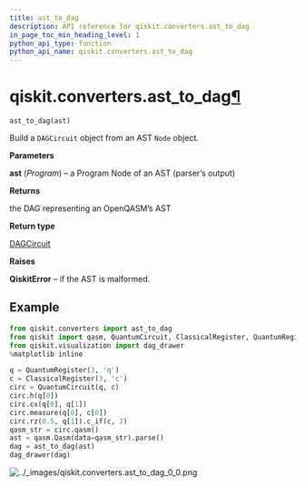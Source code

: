 ```yaml
---
title: ast_to_dag
description: API reference for qiskit.converters.ast_to_dag
in_page_toc_min_heading_level: 1
python_api_type: function
python_api_name: qiskit.converters.ast_to_dag
---
```


# qiskit.converters.ast\_to\_dag[¶](#qiskit-converters-ast-to-dag "Permalink to this headline")

<span id="qiskit.converters.ast_to_dag" />

`ast_to_dag(ast)`

Build a `DAGCircuit` object from an AST `Node` object.

**Parameters**

**ast** (*Program*) – a Program Node of an AST (parser’s output)

**Returns**

the DAG representing an OpenQASM’s AST

**Return type**

[DAGCircuit](qiskit.dagcircuit.DAGCircuit "qiskit.dagcircuit.DAGCircuit")

**Raises**

**QiskitError** – if the AST is malformed.

## Example

```python
from qiskit.converters import ast_to_dag
from qiskit import qasm, QuantumCircuit, ClassicalRegister, QuantumRegister
from qiskit.visualization import dag_drawer
%matplotlib inline

q = QuantumRegister(3, 'q')
c = ClassicalRegister(3, 'c')
circ = QuantumCircuit(q, c)
circ.h(q[0])
circ.cx(q[0], q[1])
circ.measure(q[0], c[0])
circ.rz(0.5, q[1]).c_if(c, 2)
qasm_str = circ.qasm()
ast = qasm.Qasm(data=qasm_str).parse()
dag = ast_to_dag(ast)
dag_drawer(dag)
```

![../\_images/qiskit.converters.ast\_to\_dag\_0\_0.png](/images/api/qiskit/0.38/qiskit.converters.ast_to_dag_0_0.png)

